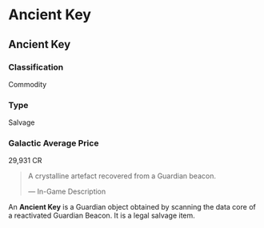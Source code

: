 # Ancient Key
## Ancient Key

		

### Classification

Commodity

### Type

Salvage

### Galactic Average Price

29,931 CR

> 
> 
> A crystalline artefact recovered from a Guardian beacon.
> 
> 
> — In-Game Description
> 

An **Ancient Key** is a Guardian object obtained by scanning the data core of a reactivated Guardian Beacon. It is a legal salvage item.